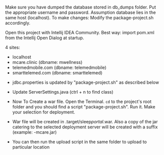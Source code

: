 Make sure you have dumped the database stored in db_dumps folder.
Put the appropriate username and password.
Assumption database lies in the same host (localhost).
To make changes: Modify the package-project.sh accordingly.

Open this project with Intellij IDEA Community. Best way: import pom.xml from the Intellij Open Dialog at startup.

4 sites:
* localhost
* mcare.clinic (dbname: mwellness)
* telemedmobile.com (dbname: telemedmobile)
* smarttelemed.com (dbname: smarttelemed)


- jdbc.properties is updated by "package-project.sh" as described below
- Update ServerSettings.java (ctrl + n  to find class)


- Now To Create a war file. Open the Terminal. `cd` to the project's root folder and you should find a script "package-project.sh". Run it. Make your selection for deployment.
- War file will be created in .target/sleep*portal*.war. Also a copy of the jar catering to the selected deployment server will be created with a suffix (example: -mcare.jar)
- You can then run the upload script in the same folder to upload to particular location

